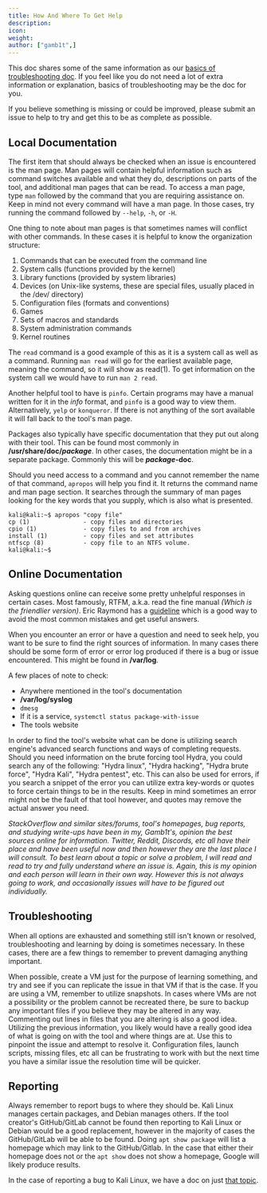 ```yaml
---
title: How And Where To Get Help
description:
icon:
weight:
author: ["gamb1t",]
---
```


This doc shares some of the same information as our [basics of troubleshooting doc](/docs/troubleshooting/basic-troubleshooting/). If you feel like you do not need a lot of extra information or explanation, basics of troubleshooting may be the doc for you.

If you believe something is missing or could be improved, please submit an issue to help to try and get this to be as complete as possible.

## Local Documentation

The first item that should always be checked when an issue is encountered is the man page. Man pages will contain helpful information such as command switches available and what they do, descriptions on parts of the tool, and additional man pages that can be read. To access a man page, type `man` followed by the command that you are requiring assistance on. Keep in mind not every command will have a man page. In those cases, try running the command followed by `--help`, `-h`, or `-H`.

One thing to note about man pages is that sometimes names will conflict with other commands. In these cases it is helpful to know the organization structure:

1. Commands that can be executed from the command line
2. System calls (functions provided by the kernel)
3. Library functions (provided by system libraries)
4. Devices (on Unix-like systems, these are special files, usually placed in the /dev/ directory)
5. Configuration files (formats and conventions)
6. Games
7. Sets of macros and standards
8. System administration commands
9. Kernel routines

The `read` command is a good example of this as it is a system call as well as a command. Running `man read` will go for the earliest available page, meaning the command, so it will show as read(1). To get information on the system call we would have to run `man 2 read`.

Another helpful tool to have is `pinfo`. Certain programs may have a manual written for it in the _info_ format, and `pinfo` is a good way to view them. Alternatively, `yelp` or `konqueror`. If there is not anything of the sort available it will fall back to the tool's man page.

Packages also typically have specific documentation that they put out along with their tool. This can be found most commonly in **/usr/share/doc/_package_**. In other cases, the documentation might be in a separate package. Commonly this will be **_package_-doc**.

Should you need access to a command and you cannot remember the name of that command, `apropos` will help you find it. It returns the command name and man page section. It searches through the summary of man pages looking for the key words that you supply, which is also what is presented.

```console
kali@kali:~$ apropos "copy file"
cp (1)               - copy files and directories
cpio (1)             - copy files to and from archives
install (1)          - copy files and set attributes
ntfscp (8)           - copy file to an NTFS volume.
kali@kali:~$
```

## Online Documentation

Asking questions online can receive some pretty unhelpful responses in certain cases. Most famously, RTFM, a.k.a. read the fine manual _(Which is the friendlier version)_. Eric Raymond has a [guideline](http://catb.org/~esr/faqs/smart-questions.html) which is a good way to avoid the most common mistakes and get useful answers.

When you encounter an error or have a question and need to seek help, you want to be sure to find the right sources of information. In many cases there should be some form of error or error log produced if there is a bug or issue encountered. This might be found in **/var/log**.

A few places of note to check:

- Anywhere mentioned in the tool's documentation
- **/var/log/syslog**
- `dmesg`
- If it is a service, `systemctl status package-with-issue`
- The tools website

In order to find the tool's website what can be done is utilizing search engine's advanced search functions and ways of completing requests. Should you need information on the brute forcing tool Hydra, you could search any of the following: "Hydra linux", "Hydra hacking", "Hydra brute force", "Hydra Kali", "Hydra pentest", etc. This can also be used for errors, if you search a snippet of the error you can utilize extra key-words or quotes to force certain things to be in the results. Keep in mind sometimes an error might not be the fault of that tool however, and quotes may remove the actual answer you need.

_StackOverflow and similar sites/forums, tool's homepages, bug reports, and studying write-ups have been in my, Gamb1t's, opinion the best sources online for information. Twitter, Reddit, Discords, etc all have their place and have been useful now and then however they are the last place I will consult. To best learn about a topic or solve a problem, I will read and read to try and fully understand where an issue is. Again, this is my opinion and each person will learn in their own way. However this is not always going to work, and occasionally issues will have to be figured out individually._

## Troubleshooting

When all options are exhausted and something still isn't known or resolved, troubleshooting and learning by doing is sometimes necessary. In these cases, there are a few things to remember to prevent damaging anything important.

When possible, create a VM just for the purpose of learning something, and try and see if you can replicate the issue in that VM if that is the case. If you are using a VM, remember to utilize snapshots. In cases where VMs are not a possibility or the problem cannot be recreated there, be sure to backup any important files if you believe they may be altered in any way. Commenting out lines in files that you are altering is also a good idea. Utilizing the previous information, you likely would have a really good idea of what is going on with the tool and where things are at. Use this to pinpoint the issue and attempt to resolve it. Configuration files, launch scripts, missing files, etc all can be frustrating to work with but the next time you have a similar issue the resolution time will be quicker.

## Reporting

Always remember to report bugs to where they should be. Kali Linux manages certain packages, and Debian manages others. If the tool creator's GitHub/GitLab cannot be found then reporting to Kali Linux or Debian would be a good replacement, however in the majority of cases the GitHub/GitLab will be able to be found. Doing `apt show package` will list a homepage which may link to the GitHub/Gitlab. In the case that either their homepage does not or the `apt show` does not show a homepage, Google will likely produce results.

In the case of reporting a bug to Kali Linux, we have a doc on just [that topic](/docs/community/submitting-issues-kali-bug-tracker/).
